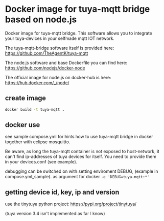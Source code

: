 # Docker image for tuya-mqtt bridge based on node.js

Docker image for tuya-mqtt bridge. This software allows you to
integrate your tuya-devices in your selfmade mqtt IOT network.

The tuya-mqtt-bridge software itself is provided here:
https://github.com/TheAgentK/tuya-mqtt

The node.js software and base Dockerfile you can find here:
https://github.com/nodejs/docker-node

The official image for node.js on docker-hub is here:
https://hub.docker.com/_/node/

## create image 

~~~sh
docker build -t tuya-mqtt . 
~~~

## docker use

see sample compose.yml for hints how to use tuya-mqtt bridge in docker together with eclipse mosquitto.

Be aware, as long the tuya-mqtt container is not exposed to host-network,
it can't find ip-addresses of tuya devices for itself.
You need to provide them in your devices.conf (see example).

debugging can be switched on with setting enviroment DEBUG, (example in compose.yml_sample).
as argument for docker `-e 'DEBUG=tuya-mqtt:*'`

## getting device id, key, ip and version

use the tinytuya python project:
https://pypi.org/project/tinytuya/

(tuya version 3.4 isn't implemented as far I know)
